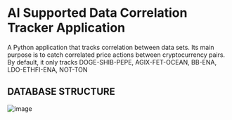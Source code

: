 # AI Supported Data Correlation Tracker Application
A Python application that tracks correlation between data sets. Its main purpose is to catch correlated price actions between cryptocurrency pairs.
By default, it only tracks DOGE-SHIB-PEPE, AGIX-FET-OCEAN, BB-ENA, LDO-ETHFI-ENA, NOT-TON

## DATABASE STRUCTURE
![image](https://github.com/BurakDorman/correlation_tracker/assets/47524842/e75e79b2-7b86-4258-97b1-210dc30ed593)
